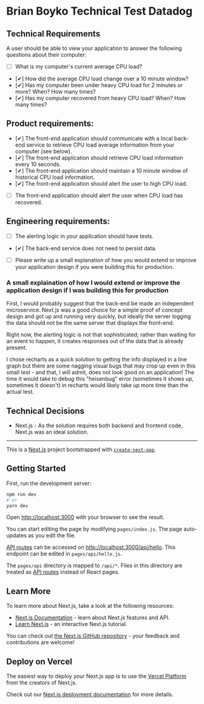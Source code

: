 # Brian Boyko Technical Test Datadog

## Technical Requirements

A user should be able to view your application to answer the following questions about their computer:

- [ ] What is my computer's current average CPU load?
- [✔] How did the average CPU load change over a 10 minute window?
- [✔] Has my computer been under heavy CPU load for 2 minutes or more? When? How many times?
- [✔] Has my computer recovered from heavy CPU load? When? How many times?

 

## Product requirements:

- [✔] The front-end application should communicate with a local back-end service to retrieve CPU load average information from your computer (see below).
- [✔] The front-end application should retrieve CPU load information every 10 seconds.
- [✔] The front-end application should maintain a 10 minute window of historical CPU load information.
- [✔] The front-end application should alert the user to high CPU load.
- [ ] The front-end application should alert the user when CPU load has recovered.

 

## Engineering requirements:

- [ ] The alerting logic in your application should have tests.
- [✔] The back-end service does not need to persist data.
- [ ] Please write up a small explanation of how you would extend or improve your application design if you were building this for production.

### A small explaination of how I would extend or improve the application design if I was building this for production

First, I would probably suggest that the back-end be made an independent microservice. Next.js was a good choice for a simple proof of concept design and got up and running very quickly, but ideally the server logging the data should not be the same server that displays the front-end.  

Right now, the alerting logic is not that sophisticated; rather than waiting for an event to happen, it creates responses out of the data that is already present.  

I chose recharts as a quick solution to getting the info displayed in a line graph but there are some nagging visual bugs that may crop up even in this small test - and that, I will admit, does not look good on an application! The time it would take to debug this "heisenbug" error (sometimes it shows up, sometimes it doesn't) in recharts would likely take up more time than the actual test. 

## Technical Decisions

- Next.js - As the solution requires both backend and frontend code, Next.js was an ideal solution.

---

This is a [Next.js](https://nextjs.org/) project bootstrapped with [`create-next-app`](https://github.com/vercel/next.js/tree/canary/packages/create-next-app).

## Getting Started

First, run the development server:

```bash
npm run dev
# or
yarn dev
```

Open [http://localhost:3000](http://localhost:3000) with your browser to see the result.

You can start editing the page by modifying `pages/index.js`. The page auto-updates as you edit the file.

[API routes](https://nextjs.org/docs/api-routes/introduction) can be accessed on [http://localhost:3000/api/hello](http://localhost:3000/api/hello). This endpoint can be edited in `pages/api/hello.js`.

The `pages/api` directory is mapped to `/api/*`. Files in this directory are treated as [API routes](https://nextjs.org/docs/api-routes/introduction) instead of React pages.

## Learn More

To learn more about Next.js, take a look at the following resources:

- [Next.js Documentation](https://nextjs.org/docs) - learn about Next.js features and API.
- [Learn Next.js](https://nextjs.org/learn) - an interactive Next.js tutorial.

You can check out [the Next.js GitHub repository](https://github.com/vercel/next.js/) - your feedback and contributions are welcome!

## Deploy on Vercel

The easiest way to deploy your Next.js app is to use the [Vercel Platform](https://vercel.com/new?utm_medium=default-template&filter=next.js&utm_source=create-next-app&utm_campaign=create-next-app-readme) from the creators of Next.js.

Check out our [Next.js deployment documentation](https://nextjs.org/docs/deployment) for more details.
